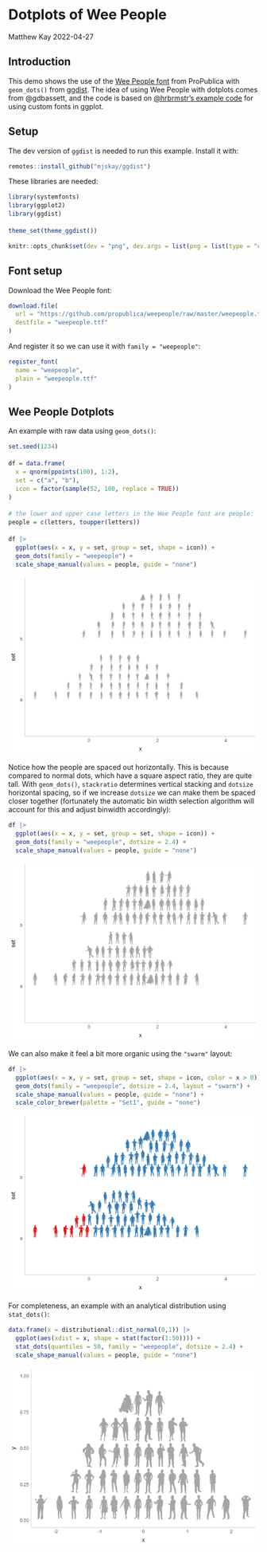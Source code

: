 Dotplots of Wee People
================
Matthew Kay
2022-04-27

## Introduction

This demo shows the use of the [Wee People
font](https://github.com/propublica/weepeople) from ProPublica with
`geom_dots()` from [ggdist](https:://mjskay.github.io/ggdist). The idea
of using Wee People with dotplots comes from @gdbassett, and the code is
based on [@hrbrmstr’s example
code](https://twitter.com/hrbrmstr/status/1363241620527808514?s=20&t=Dz0e9sEqPYg8d5J5_37fDQ)
for using custom fonts in ggplot.

## Setup

The dev version of `ggdist` is needed to run this example. Install it
with:

``` r
remotes::install_github("mjskay/ggdist")
```

These libraries are needed:

``` r
library(systemfonts)
library(ggplot2)
library(ggdist)

theme_set(theme_ggdist())
```

``` r
knitr::opts_chunk$set(dev = "png", dev.args = list(png = list(type = "cairo")))
```

## Font setup

Download the Wee People font:

``` r
download.file(
  url = "https://github.com/propublica/weepeople/raw/master/weepeople.ttf",
  destfile = "weepeople.ttf"
)
```

And register it so we can use it with `family = "weepeople"`:

``` r
register_font(
  name = "weepeople",
  plain = "weepeople.ttf"
)
```

## Wee People Dotplots

An example with raw data using `geom_dots()`:

``` r
set.seed(1234)

df = data.frame(
  x = qnorm(ppoints(100), 1:2),
  set = c("a", "b"),
  icon = factor(sample(52, 100, replace = TRUE))
) 

# the lower and upper case letters in the Wee People font are people:
people = c(letters, toupper(letters))

df |>
  ggplot(aes(x = x, y = set, group = set, shape = icon)) + 
  geom_dots(family = "weepeople") + 
  scale_shape_manual(values = people, guide = "none")
```

![](weepeople_dotplots_files/figure-gfm/unnamed-chunk-4-1.png)<!-- -->

Notice how the people are spaced out horizontally. This is because
compared to normal dots, which have a square aspect ratio, they are
quite tall. With `geom_dots()`, `stackratio` determines vertical
stacking and `dotsize` horizontal spacing, so if we increase `dotsize`
we can make them be spaced closer together (fortunately the automatic
bin width selection algorithm will account for this and adjust binwidth
accordingly):

``` r
df |>
  ggplot(aes(x = x, y = set, group = set, shape = icon)) + 
  geom_dots(family = "weepeople", dotsize = 2.4) + 
  scale_shape_manual(values = people, guide = "none")
```

![](weepeople_dotplots_files/figure-gfm/unnamed-chunk-5-1.png)<!-- -->

We can also make it feel a bit more organic using the `"swarm"` layout:

``` r
df |>
  ggplot(aes(x = x, y = set, group = set, shape = icon, color = x > 0)) + 
  geom_dots(family = "weepeople", dotsize = 2.4, layout = "swarm") + 
  scale_shape_manual(values = people, guide = "none") +
  scale_color_brewer(palette = "Set1", guide = "none")
```

![](weepeople_dotplots_files/figure-gfm/unnamed-chunk-6-1.png)<!-- -->

For completeness, an example with an analytical distribution using
`stat_dots()`:

``` r
data.frame(x = distributional::dist_normal(0,1)) |>
  ggplot(aes(xdist = x, shape = stat(factor(1:50)))) + 
  stat_dots(quantiles = 50, family = "weepeople", dotsize = 2.4) + 
  scale_shape_manual(values = people, guide = "none")
```

![](weepeople_dotplots_files/figure-gfm/unnamed-chunk-7-1.png)<!-- -->
